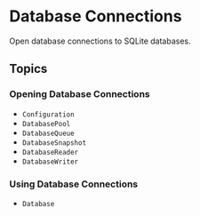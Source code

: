 # Database Connections

Open database connections to SQLite databases. 

## Topics

### Opening Database Connections

- ``Configuration``
- ``DatabasePool``
- ``DatabaseQueue``
- ``DatabaseSnapshot``
- ``DatabaseReader``
- ``DatabaseWriter``

### Using Database Connections

- ``Database``
